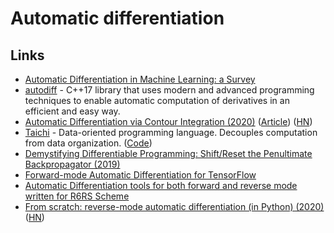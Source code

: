 # Automatic differentiation

## Links

* [Automatic Differentiation in Machine Learning: a Survey](http://jmlr.org/papers/volume18/17-468/17-468.pdf)
* [autodiff](https://autodiff.github.io/) - C++17 library that uses modern and advanced programming techniques to enable automatic computation of derivatives in an efficient and easy way.
* [Automatic Differentiation via Contour Integration \(2020\)](https://github.com/AidanRocke/AutoDiff) \([Article](https://keplerlounge.com/neural-computation/2020/01/16/complex-auto-diff.html)\) \([HN](https://news.ycombinator.com/item?id=22084670)\)
* [Taichi](http://taichi.graphics/) - Data-oriented programming language. Decouples computation from data organization. \([Code](https://github.com/taichi-dev/taichi)\)
* [Demystifying Differentiable Programming: Shift/Reset the Penultimate Backpropagator \(2019\)](https://arxiv.org/abs/1803.10228)
* [Forward-mode Automatic Differentiation for TensorFlow](https://github.com/renmengye/tensorflow-forward-ad)
* [Automatic Differentiation tools for both forward and reverse mode written for R6RS Scheme](https://github.com/qobi/R6RS-AD)
* [From scratch: reverse-mode automatic differentiation \(in Python\) \(2020\)](https://sidsite.com/posts/autodiff/) \([HN](https://news.ycombinator.com/item?id=23519700)\)

